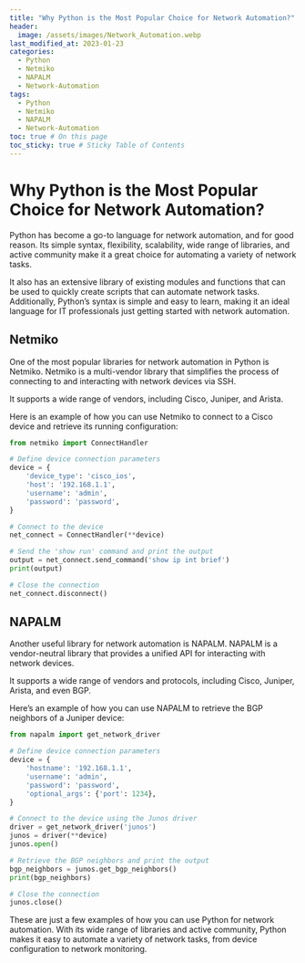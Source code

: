 ```yaml
---
title: "Why Python is the Most Popular Choice for Network Automation?"
header:
  image: /assets/images/Network_Automation.webp
last_modified_at: 2023-01-23
categories:
  - Python
  - Netmiko
  - NAPALM
  - Network-Automation
tags:
  - Python
  - Netmiko
  - NAPALM
  - Network-Automation
toc: true # On this page
toc_sticky: true # Sticky Table of Contents
---
```


# Why Python is the Most Popular Choice for Network Automation?

Python has become a go-to language for network automation, and for good reason. Its simple syntax, flexibility, scalability, wide range of libraries, and active community make it a great choice for automating a variety of network tasks.

It also has an extensive library of existing modules and functions that can be used to quickly create scripts that can automate network tasks. Additionally, Python’s syntax is simple and easy to learn, making it an ideal language for IT professionals just getting started with network automation.

## Netmiko

One of the most popular libraries for network automation in Python is Netmiko. Netmiko is a multi-vendor library that simplifies the process of connecting to and interacting with network devices via SSH.

It supports a wide range of vendors, including Cisco, Juniper, and Arista.

Here is an example of how you can use Netmiko to connect to a Cisco device and retrieve its running configuration:

```python
from netmiko import ConnectHandler

# Define device connection parameters
device = {
    'device_type': 'cisco_ios',
    'host': '192.168.1.1',
    'username': 'admin',
    'password': 'password',
}

# Connect to the device
net_connect = ConnectHandler(**device)

# Send the 'show run' command and print the output
output = net_connect.send_command('show ip int brief')
print(output)

# Close the connection
net_connect.disconnect()
```
## NAPALM

Another useful library for network automation is NAPALM. NAPALM is a vendor-neutral library that provides a unified API for interacting with network devices.

It supports a wide range of vendors and protocols, including Cisco, Juniper, Arista, and even BGP.

Here’s an example of how you can use NAPALM to retrieve the BGP neighbors of a Juniper device:

```python
from napalm import get_network_driver

# Define device connection parameters
device = {
    'hostname': '192.168.1.1',
    'username': 'admin',
    'password': 'password',
    'optional_args': {'port': 1234},
}

# Connect to the device using the Junos driver
driver = get_network_driver('junos')
junos = driver(**device)
junos.open()

# Retrieve the BGP neighbors and print the output
bgp_neighbors = junos.get_bgp_neighbors()
print(bgp_neighbors)

# Close the connection
junos.close()
```

These are just a few examples of how you can use Python for network automation. With its wide range of libraries and active community, Python makes it easy to automate a variety of network tasks, from device configuration to network monitoring.






